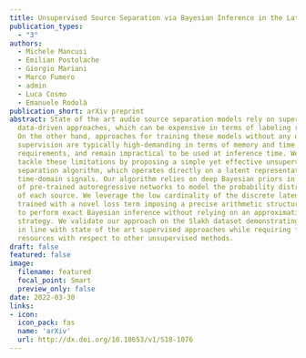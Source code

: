 ```yaml
---
title: Unsupervised Source Separation via Bayesian Inference in the Latent Domain
publication_types:
  - "3"
authors:
  - Michele Mancusi
  - Emilian Postolache
  - Giorgio Mariani
  - Marco Fumero
  - admin
  - Luca Cosmo
  - Emanuele Rodolà
publication_short: arXiv preprint
abstract: State of the art audio source separation models rely on supervised
  data-driven approaches, which can be expensive in terms of labeling resources.
  On the other hand, approaches for training these models without any direct
  supervision are typically high-demanding in terms of memory and time
  requirements, and remain impractical to be used at inference time. We aim to
  tackle these limitations by proposing a simple yet effective unsupervised
  separation algorithm, which operates directly on a latent representation of
  time-domain signals. Our algorithm relies on deep Bayesian priors in the form
  of pre-trained autoregressive networks to model the probability distributions
  of each source. We leverage the low cardinality of the discrete latent space,
  trained with a novel loss term imposing a precise arithmetic structure on it,
  to perform exact Bayesian inference without relying on an approximation
  strategy. We validate our approach on the Slakh dataset demonstrating results
  in line with state of the art supervised approaches while requiring fewer
  resources with respect to other unsupervised methods.
draft: false
featured: false
image:
  filename: featured
  focal_point: Smart
  preview_only: false
date: 2022-03-30
links:
- icon:
  icon_pack: fas
  name: 'arXiv'
  url: http://dx.doi.org/10.18653/v1/S18-1076
---
```

